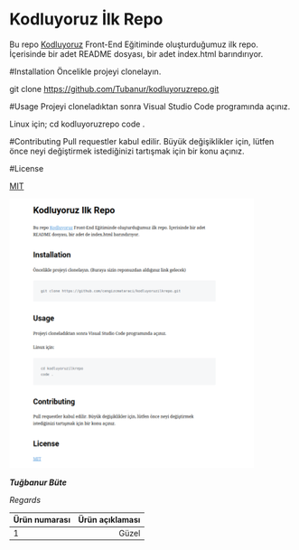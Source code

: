 # Kodluyoruz İlk Repo

Bu repo [Kodluyoruz](https://www.kodluyoruz.org/) Front-End Eğitiminde oluşturduğumuz ilk repo. İçerisinde bir adet README dosyası, bir adet index.html barındırıyor.

#Installation
Öncelikle projeyi clonelayın.

git clone https://github.com/Tubanur/kodluyoruzrepo.git

#Usage
Projeyi cloneladıktan sonra Visual Studio Code programında açınız.

Linux için;
cd kodluyoruzrepo
code .

#Contributing
Pull requestler kabul edilir. Büyük değişiklikler için, lütfen önce neyi değiştirmek istediğinizi tartışmak için bir konu açınız.

#License

[MIT](...)

![the photo](ss.png)




***Tuğbanur Büte***

*Regards*


| Ürün numarası| Ürün açıklaması|
| :----------- | -------------: |
| 1 | Güzel |





